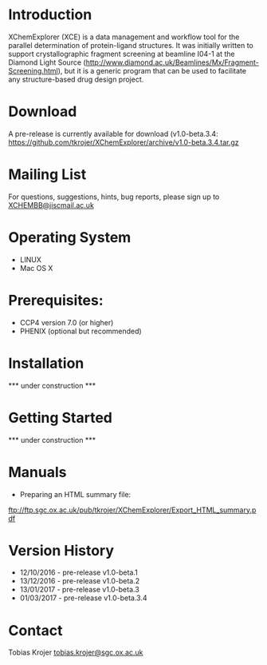 # Introduction

XChemExplorer (XCE) is a data management and workflow tool for the parallel determination of protein-ligand structures. It was initially written to support crystallographic fragment screening at beamline I04-1 at the Diamond Light Source (http://www.diamond.ac.uk/Beamlines/Mx/Fragment-Screening.html), but it is a generic program that can be used to facilitate any structure-based drug design project.


# Download
A pre-release is currently available for download (v1.0-beta.3.4:
https://github.com/tkrojer/XChemExplorer/archive/v1.0-beta.3.4.tar.gz


# Mailing List

For questions, suggestions, hints, bug reports, please sign up to XCHEMBB@jiscmail.ac.uk

# Operating System
* LINUX
* Mac OS X

# Prerequisites:
* CCP4 version 7.0 (or higher)
* PHENIX (optional but recommended)

# Installation

*** under construction ***

# Getting Started

*** under construction ***

# Manuals
* Preparing an HTML summary file:

ftp://ftp.sgc.ox.ac.uk/pub/tkrojer/XChemExplorer/Export_HTML_summary.pdf

# Version History

* 12/10/2016 - pre-release v1.0-beta.1
* 13/12/2016 - pre-release v1.0-beta.2
* 13/01/2017 - pre-release v1.0-beta.3
* 01/03/2017 - pre-release v1.0-beta.3.4

# Contact

Tobias Krojer
tobias.krojer@sgc.ox.ac.uk

